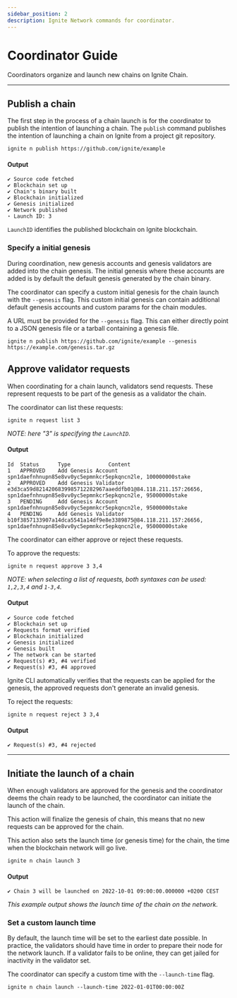 ```yaml
---
sidebar_position: 2
description: Ignite Network commands for coordinator.
---
```


# Coordinator Guide

Coordinators organize and launch new chains on Ignite Chain.

---

## Publish a chain

The first step in the process of a chain launch is for the coordinator to publish the intention of launching a chain.
The `publish` command publishes the intention of launching a chain on Ignite from a project git repository.

```shell
ignite n publish https://github.com/ignite/example
```

#### Output

```
✔ Source code fetched
✔ Blockchain set up
✔ Chain's binary built
✔ Blockchain initialized
✔ Genesis initialized
✔ Network published
⋆ Launch ID: 3
```

`LaunchID` identifies the published blockchain on Ignite blockchain.

### Specify a initial genesis

During coordination, new genesis accounts and genesis validators are added into the chain genesis.
The initial genesis where these accounts are added is by default the default genesis generated by the chain binary.

The coordinator can specify a custom initial genesis for the chain launch with the `--genesis` flag. This custom initial genesis can contain additional default genesis accounts and custom params for the chain modules.

A URL must be provided for the `--genesis` flag. This can either directly point to a JSON genesis file or a tarball containing a genesis file.

```shell
ignite n publish https://github.com/ignite/example --genesis https://example.com/genesis.tar.gz
```

## Approve validator requests

When coordinating for a chain launch, validators send requests. These represent requests to be part of the genesis as a validator the chain.

The coordinator can list these requests:

```
ignite n request list 3
```

_NOTE: here "3" is specifying the `LaunchID`._

#### Output

```
Id 	Status 		Type 			Content
1 	APPROVED 	Add Genesis Account 	spn1daefnhnupn85e8vv0yc5epmnkcr5epkqncn2le, 100000000stake
2 	APPROVED 	Add Genesis Validator 	e3d3ca59d8214206839985712282967aaeddfb01@84.118.211.157:26656, spn1daefnhnupn85e8vv0yc5epmnkcr5epkqncn2le, 95000000stake
3 	PENDING 	Add Genesis Account 	spn1daefnhnupn85e8vv0yc5epmnkcr5epkqncn2le, 95000000stake
4 	PENDING 	Add Genesis Validator 	b10f3857133907a14dca5541a14df9e8e3389875@84.118.211.157:26656, spn1daefnhnupn85e8vv0yc5epmnkcr5epkqncn2le, 95000000stake
```

The coordinator can either approve or reject these requests.

To approve the requests:

```
ignite n request approve 3 3,4
```

_NOTE: when selecting a list of requests, both syntaxes can be used: `1,2,3,4` and `1-3,4`._

#### Output

```
✔ Source code fetched
✔ Blockchain set up
✔ Requests format verified
✔ Blockchain initialized
✔ Genesis initialized
✔ Genesis built
✔ The network can be started
✔ Request(s) #3, #4 verified
✔ Request(s) #3, #4 approved
```

Ignite CLI automatically verifies that the requests can be applied for the genesis, the approved requests don't generate an invalid genesis.

To reject the requests:

```
ignite n request reject 3 3,4
```

#### Output

```
✔ Request(s) #3, #4 rejected
```

---

## Initiate the launch of a chain

When enough validators are approved for the genesis and the coordinator deems the chain ready to be launched, the coordinator can initiate the launch of the chain.

This action will finalize the genesis of chain, this means that no new requests can be approved for the chain.

This action also sets the launch time (or genesis time) for the chain, the time when the blockchain network will go live.

```
ignite n chain launch 3
```

#### Output

```
✔ Chain 3 will be launched on 2022-10-01 09:00:00.000000 +0200 CEST
```

_This example output shows the launch time of the chain on the network._

### Set a custom launch time

By default, the launch time will be set to the earliest date possible. In practice, the validators should have time in order to prepare their node for the network launch. If a validator fails to be online, they can get jailed for inactivity in the validator set.

The coordinator can specify a custom time with the `--launch-time` flag.

```
ignite n chain launch --launch-time 2022-01-01T00:00:00Z
```
